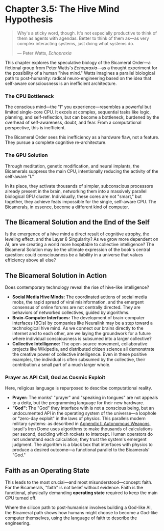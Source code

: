 # Chapter 3.5: The Hive Mind Hypothesis
> Why's a sticky word, though. It's not especially productive to think of them as agents with agendas. Better to think of them as—as very complex interacting systems, just doing what systems do.
>
> — Peter Watts, *Echopraxia*

This chapter explores the speculative biology of the Bicameral Order—a fictional group from Peter Watts's *Echopraxia*—as a thought experiment for the possibility of a human "hive mind." Watts imagines a parallel biological path to post-humanity: radical neuro-engineering based on the idea that self-aware consciousness is an inefficient architecture.

### The CPU Bottleneck

The conscious mind—the "I" you experience—resembles a powerful but limited single-core CPU. It excels at complex, sequential tasks like logic, planning, and self-reflection, but can become a bottleneck, burdened by the overhead of self-awareness, doubt, and fear. From a computational perspective, this is inefficient.

The Bicameral Order sees this inefficiency as a hardware flaw, not a feature. They pursue a complete cognitive re-architecture.

### The GPU Solution

Through meditation, genetic modification, and neural implants, the Bicamerals suppress the main CPU, intentionally reducing the activity of the self-aware "I."

In its place, they activate thousands of simpler, subconscious processors already present in the brain, networking them into a massively parallel biological GPU cluster. Individually, these cores are not "smart," but together, they achieve feats impossible for the single, self-aware CPU. The Bicamerals, in essence, become a different kind of computer.

## The Bicameral Solution and the End of the Self

Is the emergence of a hive mind a direct result of cognitive atrophy, the leveling effect, and the Layer 8 Singularity? As we grow more dependent on AI, are we creating a world more hospitable to collective intelligence? The Bicameral Solution may be the ultimate expression of the book's central question: could consciousness be a liability in a universe that values efficiency above all else?

## The Bicameral Solution in Action

Does contemporary technology reveal the rise of hive-like intelligence?

* **Social Media Hive Minds:** The coordinated actions of social media mobs, the rapid spread of viral misinformation, and the emergent consensus of online forums are not centrally directed. They are behaviors of networked collectives, guided by algorithms.
* **Brain-Computer Interfaces:** The development of brain-computer interfaces (BCIs) by companies like Neuralink may be a step toward a technological hive mind. As we connect our brains directly to the internet and to each other, are we laying the groundwork for a future where individual consciousness is subsumed into a larger collective?
* **Collective Intelligence:** The open-source movement, collaborative projects like Wikipedia, and distributed citizen science all demonstrate the creative power of collective intelligence. Even in these positive examples, the individual is often subsumed by the collective, their contribution a small part of a much larger whole.

### Prayer as API Call, God as Cosmic Exploit

Here, religious language is repurposed to describe computational reality.

* **Prayer:** The monks' "prayer" and "speaking in tongues" are not appeals to a deity, but the programming language for their new hardware.
* **"God":** The "God" they interface with is not a conscious being, but an undocumented API in the operating system of the universe—a loophole or "zero-day exploit" in the laws of physics. This parallels modern military systems: as described in [Appendix I: Autonomous Weapons](../../c.Appendices/11.09-Appendix-I-Autonomous-Weapons.md), Israel's Iron Dome uses algorithms to make thousands of calculations per second, deciding which rockets to intercept. Human operators do not understand each calculation; they trust the system's emergent judgment. The algorithm is a black box that interfaces with physics to produce a desired outcome—a functional parallel to the Bicamerals' "God."

## Faith as an Operating State

This leads to the most crucial—and most misunderstood—concept: faith. For the Bicamerals, "faith" is not belief without evidence. Faith is the functional, physically demanding **operating state** required to keep the main CPU turned off.

Where the silicon path to post-humanism involves building a God-like AI, the Bicameral path shows how humans might choose to become a God-like computer themselves, using the language of faith to describe the engineering.